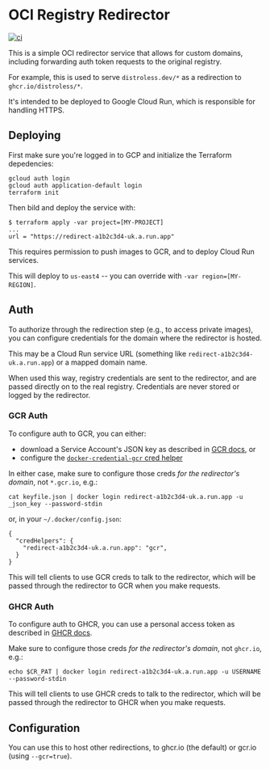 # OCI Registry Redirector

[![ci](https://github.com/chainguard-dev/registry-redirect/actions/workflows/ci.yaml/badge.svg)](https://github.com/chainguard-dev/registry-redirect/actions/workflows/ci.yaml)

This is a simple OCI redirector service that allows for custom domains, including forwarding auth token requests to the original registry.

For example, this is used to serve `distroless.dev/*` as a redirection to `ghcr.io/distroless/*`.

It's intended to be deployed to Google Cloud Run, which is responsible for handling HTTPS.

## Deploying

First make sure you're logged in to GCP and initialize the Terraform depedencies:

```
gcloud auth login
gcloud auth application-default login
terraform init
```

Then bild and deploy the service with:

```
$ terraform apply -var project=[MY-PROJECT]
...
url = "https://redirect-a1b2c3d4-uk.a.run.app"
```

This requires permission to push images to GCR, and to deploy Cloud Run services.

This will deploy to `us-east4` -- you can override with `-var region=[MY-REGION]`.

## Auth

To authorize through the redirection step (e.g., to access private images), you can configure credentials for the domain where the redirector is hosted.

This may be a Cloud Run service URL (something like `redirect-a1b2c3d4-uk.a.run.app`) or a mapped domain name.

When used this way, registry credentials are sent to the redirector, and are passed directly on to the real registry.
Credentials are never stored or logged by the redirector.

### GCR Auth

To configure auth to GCR, you can either:

- download a Service Account's JSON key as described in [GCR docs](https://cloud.google.com/container-registry/docs/advanced-authentication#json-key), or
- configure the [`docker-credential-gcr` cred helper](https://cloud.google.com/container-registry/docs/advanced-authentication#standalone-helper)

In either case, make sure to configure those creds _for the redirector's domain_, not `*.gcr.io`, e.g.:

```
cat keyfile.json | docker login redirect-a1b2c3d4-uk.a.run.app -u _json_key --password-stdin
```

or, in your `~/.docker/config.json`:

```
{
  "credHelpers": {
    "redirect-a1b2c3d4-uk.a.run.app": "gcr",
  }
}
```

This will tell clients to use GCR creds to talk to the redirector, which will be passed through the redirector to GCR when you make requests.

### GHCR Auth

To configure auth to GHCR, you can use a personal access token as described in [GHCR docs](https://docs.github.com/en/packages/working-with-a-github-packages-registry/working-with-the-container-registry).

Make sure to configure those creds _for the redirector's domain_, not `ghcr.io`, e.g.:

```
echo $CR_PAT | docker login redirect-a1b2c3d4-uk.a.run.app -u USERNAME --password-stdin
```

This will tell clients to use GHCR creds to talk to the redirector, which will be passed through the redirector to GHCR when you make requests.

## Configuration

You can use this to host other redirections, to ghcr.io (the default) or gcr.io (using `--gcr=true`).
